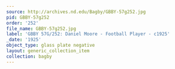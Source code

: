 ```yaml
---
source: http://archives.nd.edu/Bagby/GBBY-57g252.jpg
pid: GBBY-57g252
order: '252'
file_name: GBBY-57g252.jpg
label: 'GBBY 57G/252: Daniel Moore - Football Player - c1925'
_date: '1925'
object_type: glass plate negative
layout: generic_collection_item
collection: bagby
---
```

